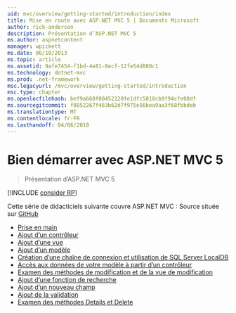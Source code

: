 ```yaml
---
uid: mvc/overview/getting-started/introduction/index
title: Mise en route avec ASP.NET MVC 5 | Documents Microsoft
author: rick-anderson
description: Présentation d’ASP.NET MVC 5
ms.author: aspnetcontent
manager: wpickett
ms.date: 06/10/2013
ms.topic: article
ms.assetid: 9afe7454-f1bd-4e81-8ecf-12fe54d080c1
ms.technology: dotnet-mvc
ms.prod: .net-framework
msc.legacyurl: /mvc/overview/getting-started/introduction
msc.type: chapter
ms.openlocfilehash: bef9a660f00452120fe1dfc5818cb9f94cfe08df
ms.sourcegitcommit: f8852267f463b62d7f975e56bea9aa3f68fbbdeb
ms.translationtype: MT
ms.contentlocale: fr-FR
ms.lasthandoff: 04/06/2018
---
```

<a name="getting-started-with-aspnet-mvc-5"></a>Bien démarrer avec ASP.NET MVC 5
====================
> Présentation d’ASP.NET MVC 5

[!INCLUDE [consider RP](../../../../includes/razor.md)]

Cette série de didacticiels suivante couvre ASP.NET MVC : Source située sur [GitHub](https://github.com/aspnet/Docs/tree/master/aspnet/mvc/overview/getting-started/introduction/sample/MvcMovie/MvcMovie)

- [Prise en main](getting-started.md)
- [Ajout d’un contrôleur](adding-a-controller.md)
- [Ajout d’une vue](adding-a-view.md)
- [Ajout d’un modèle](adding-a-model.md)
- [Création d’une chaîne de connexion et utilisation de SQL Server LocalDB](creating-a-connection-string.md)
- [Accès aux données de votre modèle à partir d’un contrôleur](accessing-your-models-data-from-a-controller.md)
- [Examen des méthodes de modification et de la vue de modification](examining-the-edit-methods-and-edit-view.md)
- [Ajout d’une fonction de recherche](adding-search.md)
- [Ajout d’un nouveau champ](adding-a-new-field.md)
- [Ajout de la validation](adding-validation.md)
- [Examen des méthodes Details et Delete](examining-the-details-and-delete-methods.md)
